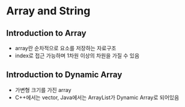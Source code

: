 # Array and String
## Introduction to Array
- array란 순차적으로 요소를 저장하는 자료구조
- index로 접근 가능하며 1차원 이상의 차원을 가질 수 있음
## Introduction to Dynamic Array
- 가변형 크기를 가진 array
- C++에서는 vector, Java에서는 ArrayList가 Dynamic Array로 되어있음
